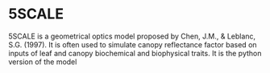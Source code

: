 # 5SCALE
5SCALE is a geometrical optics model proposed by Chen, J.M., &amp; Leblanc, S.G. (1997). It is often used to simulate canopy reflectance factor based on inputs of leaf and canopy biochemical and biophysical traits. It is the python version of the model
